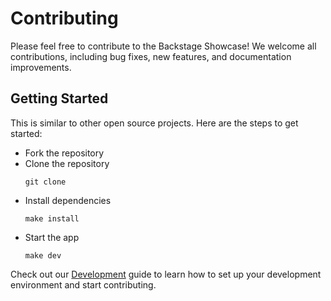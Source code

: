 # Contributing

Please feel free to contribute to the Backstage Showcase! We welcome all contributions, including bug fixes, new features, and documentation improvements.

## Getting Started

This is similar to other open source projects. Here are the steps to get started:

- Fork the repository
- Clone the repository
  ```
  git clone
  ```
- Install dependencies
  ```
  make install
  ```
- Start the app
  ```
  make dev
  ```

Check out our [Development](./docs/development.md) guide to learn how to set up your development environment and start contributing.
